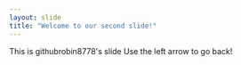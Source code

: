```yaml
---
layout: slide
title: "Welcome to our second slide!"
---
```

This is githubrobin8778's slide
Use the left arrow to go back!
